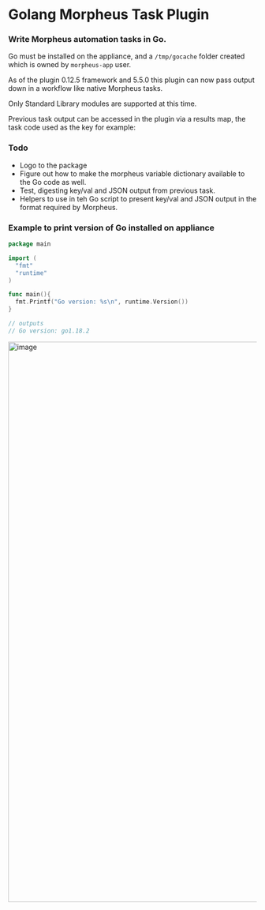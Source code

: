 # Golang Morpheus Task Plugin

### Write Morpheus automation tasks in Go.

Go must be installed on the appliance, and a `/tmp/gocache` folder created which is owned by `morpheus-app` user.

As of the plugin 0.12.5 framework and 5.5.0 this plugin can now pass output down in a workflow like native Morpheus tasks.

Only Standard Library modules are supported at this time.

Previous task output can be accessed in the plugin via a results map, the task code used as the key for example:

### Todo

- Logo to the package
- Figure out how to make the morpheus variable dictionary available to the Go code as well.
- Test, digesting key/val and JSON output from previous task.
- Helpers to use in teh Go script to present key/val and JSON output in the format required by Morpheus.

### Example to print version of Go installed on appliance
```Go
package main

import (
  "fmt"
  "runtime"
)

func main(){
  fmt.Printf("Go version: %s\n", runtime.Version())
}

// outputs
// Go version: go1.18.2

```

<img width="1135" alt="image" src="https://user-images.githubusercontent.com/7113347/168629276-f42ef563-fde2-47df-a4a7-ea7826efe12c.png">
